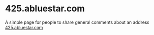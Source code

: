 # 425.abluestar.com

A simple page for people to share general comments about an address
[425.abluestar.com](http://425.abluestar.com/)
